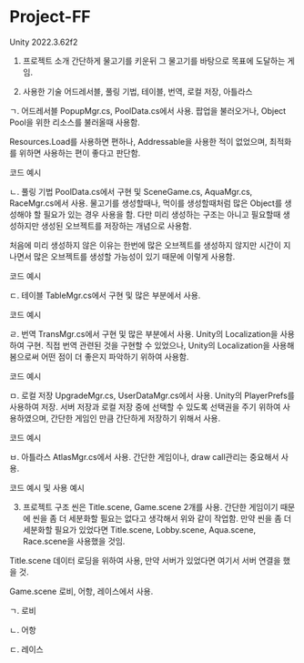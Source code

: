 # Project-FF
Unity 2022.3.62f2

 1. 프로젝트 소개
간단하게 물고기를 키운뒤 그 물고기를 바탕으로 목표에 도달하는 게임.

 2. 사용한 기술
어드레서블, 풀링 기법, 테이블, 번역, 로컬 저장, 아틀라스

  ㄱ. 어드레서블
   PopupMgr.cs, PoolData.cs에서 사용.
   팝업을 불러오거나, Object Pool을 위한 리소스를 불러올때 사용함. 

   Resources.Load를 사용하면 편하나, Addressable을 사용한 적이 없었으며, 최적화를 위하면 사용하는 편이 좋다고 판단함.

   코드 예시


  ㄴ. 풀링 기법
   PoolData.cs에서 구현 및 SceneGame.cs, AquaMgr.cs, RaceMgr.cs에서 사용.
   물고기를 생성할때나, 먹이를 생성할때처럼 많은 Object를 생성해야 할 필요가 있는 경우 사용을 함.
   다만 미리 생성하는 구조는 아니고 필요할때 생성하지만 생성된 오브젝트를 저장하는 개념으로 사용함.

   처음에 미리 생성하지 않은 이유는 한번에 많은 오브젝트를 생성하지 않지만 시간이 지나면서 많은 오브젝트를 생성할 가능성이 있기 때문에 이렇게 사용함.
 
   코드 예시
 

  ㄷ. 테이블
   TableMgr.cs에서 구현 및 많은 부분에서 사용.

   코드 예시

  ㄹ. 번역
   TransMgr.cs에서 구현 및 많은 부분에서 사용.
   Unity의 Localization을 사용하여 구현.
   직접 번역 관련된 것을 구현할 수 있었으나, Unity의 Localization을 사용해 봄으로써 어떤 점이 더 좋은지 파악하기 위하여 사용함. 

   코드 예시

  ㅁ. 로컬 저장
   UpgradeMgr.cs, UserDataMgr.cs에서 사용.
   Unity의 PlayerPrefs를 사용하여 저장.
   서버 저장과 로컬 저장 중에 선택할 수 있도록 선택권을 주기 위하여 사용하였으며, 간단한 게임인 만큼 간단하게 저장하기 위해서 사용.

   코드 예시

  ㅂ. 아틀라스
   AtlasMgr.cs에서 사용.
   간단한 게임이나, draw call관리는 중요해서 사용. 

   코드 예시 및 사용 예시

 3. 프로젝트 구조
씬은 Title.scene, Game.scene 2개를 사용.
간단한 게임이기 때문에 씬을 좀 더 세분화할 필요는 없다고 생각해서 위와 같이 작업함.
만약 씬을 좀 더 세분화할 필요가 있었다면 Title.scene, Lobby.scene, Aqua.scene, Race.scene을 사용했을 것임.

 Title.scene
데이터 로딩을 위하여 사용, 만약 서버가 있었다면 여기서 서버 연결을 했을 것.

 Game.scene
로비, 어항, 레이스에서 사용.

  ㄱ. 로비
  
  ㄴ. 어항
  
  ㄷ. 레이스


